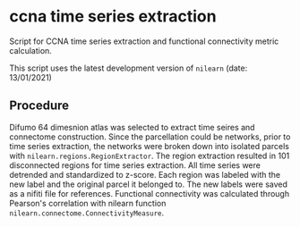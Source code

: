# ccna time series extraction

Script for CCNA time series extraction and functional connectivity metric calculation.

This script uses the latest development version of `nilearn` (date: 13/01/2021)

## Procedure

Difumo 64 dimesnion atlas was selected to extract time seires and connectome construction. 
Since the parcellation could be networks, prior to time series extraction, the networks were broken down into isolated parcels with `nilearn.regions.RegionExtractor`.
The region extraction resulted in 101 disconnected regions for time series extraction. 
All time series were detrended and standardized to z-score.
Each region was labeled with the new label and the original parcel it belonged to. 
The new labels were saved as a nifiti file for references.
Functional connectivity was calculated through Pearson's correlation with nilearn function `nilearn.connectome.ConnectivityMeasure`.
